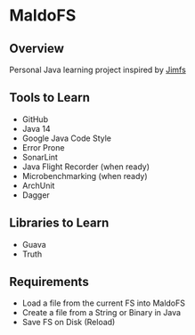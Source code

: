 MaldoFS
=====

Overview
--------
Personal Java learning project inspired by [Jimfs](https://github.com/google/jimfs) 

Tools to Learn
---------

- GitHub
- Java 14
- Google Java Code Style
- Error Prone 
- SonarLint
- Java Flight Recorder (when ready)
- Microbenchmarking (when ready)
- ArchUnit
- Dagger

Libraries to Learn
---------
- Guava
- Truth


Requirements
------
- Load a file from the current FS into MaldoFS
- Create a file from a String or Binary in Java
- Save FS on Disk (Reload)

